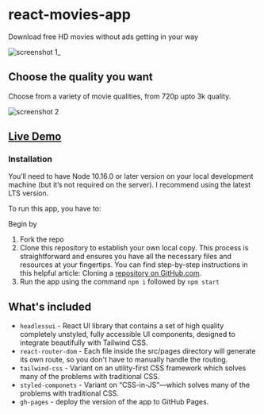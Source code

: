 # react-movies-app

Download free HD movies without ads getting in your way

![screenshot 1_](https://github.com/JohnMwendwa/react-movies-app/assets/72663882/f40719d8-f893-4762-9165-c81d0552e50d)

## Choose the quality you want

Choose from a variety of movie qualities, from 720p upto 3k quality.

![screenshot 2](https://github.com/JohnMwendwa/react-movies-app/assets/72663882/54f64b4a-823b-414c-816f-fec7195495de)

## [Live Demo](https://react-movies-lac.vercel.app/)

### Installation

You’ll need to have Node 10.16.0 or later version on your local development machine (but it’s not required on the server). I recommend using the latest LTS version.

To run this app, you have to:

Begin by 
1. Fork the repo
2. Clone this repository to establish your own local copy. This process is straightforward and ensures you have all the necessary files and resources at your fingertips. You can find step-by-step instructions in this helpful article: Cloning a [repository on GitHub.com](https://docs.github.com/en/repositories/creating-and-managing-repositories/cloning-a-repository#cloning-a-repository).
3. Run the app using the command `npm i` followed by `npm start`

## What's included

- `headlessui` - React UI library that contains a set of high quality completely unstyled, fully accessible UI components, designed to integrate beautifully with Tailwind CSS.
- `react-router-dom` - Each file inside the src/pages directory will generate its own route, so you don't have to manually handle the routing.
- `tailwind-css` - Variant on an utility-first CSS framework which solves many of the problems with traditional CSS.
- `styled-componets` - Variant on “CSS-in-JS”—which solves many of the problems with traditional CSS.
- `gh-pages` - deploy the version of the app to GitHub Pages.
